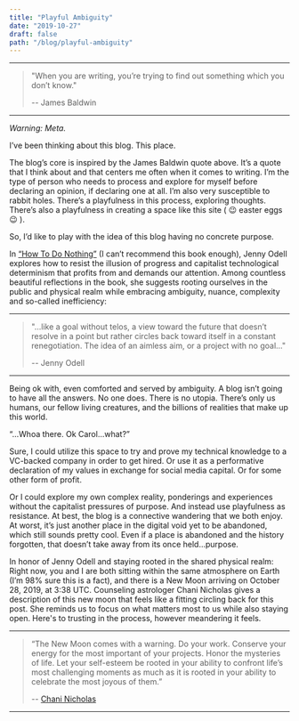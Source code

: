 ```yaml
---
title: "Playful Ambiguity"
date: "2019-10-27"
draft: false
path: "/blog/playful-ambiguity"
---
```



---

>   "When you are writing, you’re trying to find out something which you don’t know."
>   
>   -- James Baldwin

---


*Warning: Meta.*

I’ve been thinking about this blog. This place.

The blog’s core is inspired by the James Baldwin quote above. It’s a quote that I think about and that centers me often when it comes to writing. I’m the type of person who needs to process and explore for myself before declaring an opinion, if declaring one at all. I’m also very susceptible to rabbit holes. There’s a playfulness in this process, exploring thoughts. There’s also a playfulness in creating a space like this site ( 😉 easter eggs 😉 ). 

So, I’d like to play with the idea of this blog having no concrete purpose.

In [“How To Do Nothing”](https://www.penguinrandomhouse.com/books/600671/how-to-do-nothing-by-jenny-odell/) (I can’t recommend this book enough), Jenny Odell explores how to resist the illusion of progress and capitalist technological determinism that profits from and demands our attention. Among countless beautiful reflections in the book, she suggests rooting ourselves in the public and physical realm while embracing ambiguity, nuance, complexity and so-called inefficiency:

---
> "...like a goal without telos, a view toward the future that doesn’t resolve in a point but rather circles back toward itself in a
> constant renegotiation. The idea of an aimless aim, or a project with no goal..."
> 
> -- Jenny Odell
---

Being ok with, even comforted and served by ambiguity. A blog isn’t going to have all the answers. No one does. There is no utopia. There’s only us humans, our fellow living creatures, and the billions of realities that make up this world. 

“...Whoa there. Ok Carol...what?”

Sure, I could utilize this space to try and prove my technical knowledge to a VC-backed company in order to get hired. Or use it as a performative declaration of my values in exchange for social media capital. Or for some other form of profit.

Or I could explore my own complex reality, ponderings and experiences without the capitalist pressures of purpose. And instead use playfulness as resistance. At best, the blog is a connective wandering that we both enjoy. At worst, it’s just another place in the digital void yet to be abandoned, which still sounds pretty cool. Even if a place is abandoned and the history forgotten, that doesn’t take away from its once held...purpose.

In honor of Jenny Odell and staying rooted in the shared physical realm: Right now, you and I are both sitting within the same atmosphere on Earth (I’m 98% sure this is a fact), and there is a New Moon arriving on October 28, 2019, at 3:38 UTC. Counseling astrologer Chani Nicholas gives a description of this new moon that feels like a fitting circling back for this post. She reminds us to focus on what matters most to us while also staying open. Here's to trusting in the process, however meandering it feels.

---

> “The New Moon comes with a warning. Do your work. Conserve your energy for the most important of your projects. Honor the mysteries of life. Let your self-esteem be rooted in your ability to confront life’s most challenging moments as much as it is rooted in your ability to celebrate the most joyous of them.”
>
> -- [Chani Nicholas](https://chaninicholas.com/horoscopes-for-the-new-moon-in-scorpio-2019/)

---